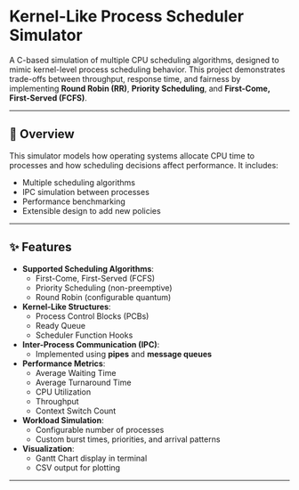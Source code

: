 # Kernel-Like Process Scheduler Simulator

A C-based simulation of multiple CPU scheduling algorithms, designed to mimic kernel-level process scheduling behavior. This project demonstrates trade-offs between throughput, response time, and fairness by implementing **Round Robin (RR)**, **Priority Scheduling**, and **First-Come, First-Served (FCFS)**.

---

## 📌 Overview
This simulator models how operating systems allocate CPU time to processes and how scheduling decisions affect performance. It includes:
- Multiple scheduling algorithms
- IPC simulation between processes
- Performance benchmarking
- Extensible design to add new policies

---

## ✨ Features
- **Supported Scheduling Algorithms**:
  - First-Come, First-Served (FCFS)
  - Priority Scheduling (non-preemptive)
  - Round Robin (configurable quantum)
- **Kernel-Like Structures**:
  - Process Control Blocks (PCBs)
  - Ready Queue
  - Scheduler Function Hooks
- **Inter-Process Communication (IPC)**:
  - Implemented using **pipes** and **message queues**
- **Performance Metrics**:
  - Average Waiting Time
  - Average Turnaround Time
  - CPU Utilization
  - Throughput
  - Context Switch Count
- **Workload Simulation**:
  - Configurable number of processes
  - Custom burst times, priorities, and arrival patterns
- **Visualization**:
  - Gantt Chart display in terminal
  - CSV output for plotting

---
